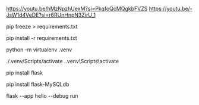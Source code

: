 https://youtu.be/hMzNpzhUexM?si=PkqfoQcMQgkbFVZS
https://youtu.be/-JsW1d4VeDE?si=r6RUnHnpN3ZirU_1



pip freeze > requirements.txt

pip install -r requirements.txt


python -m virtualenv .venv

./.venv/Scripts/activate
.\.venv\Scripts\activate


pip install flask

pip install flask-MySQLdb

flask --app hello --debug run
